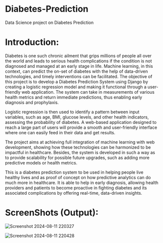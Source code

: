 # Diabetes-Prediction
Data Science project on Diabetes Prediction

# Introduction:
Diabetes is one such chronic ailment that grips millions of people all over the world and leads to serious health complications if the condition is not diagnosed and managed at an early stage in life. Machine learning, in this context, can predict the on-set of diabetes with the help of data-driven technologies, and timely interventions can be facilitated. The objective of this project is to develop a Diabetes Prediction System using Django by creating a logistic regression model and making it functional through a user-friendly web application. The system can take in measurements of various health metrics and return immediate predictions, thus enabling early diagnosis and prophylaxis.

Logistic regression is then used to identify a pattern between input variables, such as age, BMI, glucose levels, and other health indicators, assessing the probability of diabetes. A web-based application designed to reach a large part of users will provide a smooth and user-friendly interface where one can easily feed in their data and get results.

The project aims at achieving full integration of machine learning with web development, showing how these technologies can be harmonized to be impactful in healthcare. Besides, the system is developed in such a way as to provide scalability for possible future upgrades, such as adding more predictive models or health metrics.

This is a diabetes prediction system to be used in helping people live healthy lives and as proof of concept on how predictive analytics can do much more in healthcare. It is able to help in early diagnosis, allowing health providers and patients to become proactive in fighting diabetes and its associated complications by offering real-time, data-driven insights.

# ScreenShots (Output):

![Screenshot 2024-08-11 220327](https://github.com/user-attachments/assets/0eb9d8ff-01d6-467a-b5d6-d4951807d86a)

![Screenshot 2024-08-11 220428](https://github.com/user-attachments/assets/bdd585e7-c8ef-42ed-bb32-a2abac23769f)
